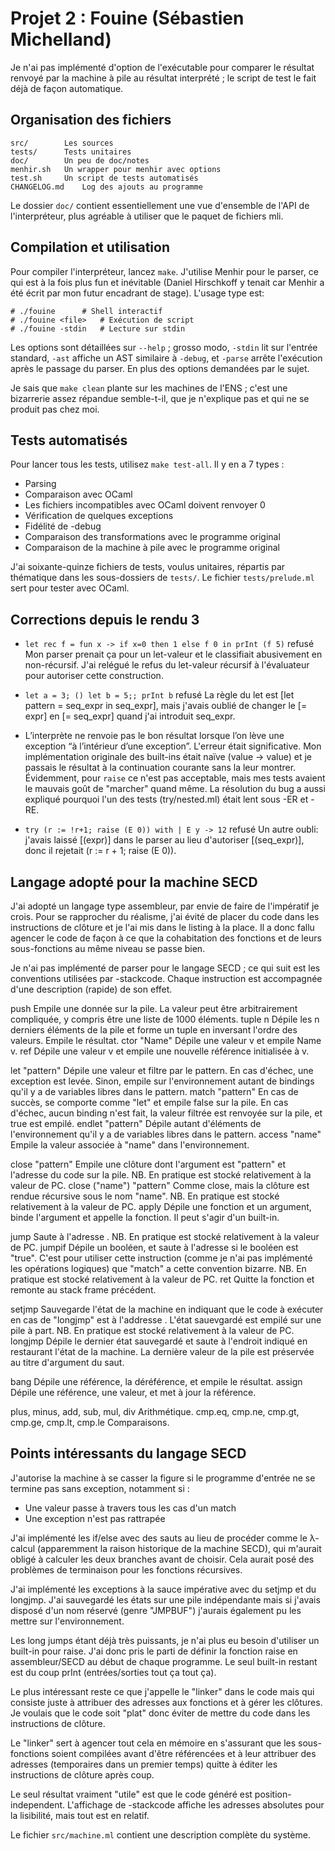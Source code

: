 # Projet 2 : Fouine (Sébastien Michelland)

Je n'ai pas implémenté d'option de l'exécutable pour comparer le résultat
renvoyé par la machine à pile au résultat interprété ; le script de test le
fait déjà de façon automatique.

## Organisation des fichiers

	src/		Les sources
	tests/		Tests unitaires
	doc/		Un peu de doc/notes
	menhir.sh	Un wrapper pour menhir avec options
	test.sh		Un script de tests automatisés
	CHANGELOG.md	Log des ajouts au programme

Le dossier `doc/` contient essentiellement une vue d'ensemble de l'API de
l'interpréteur, plus agréable à utiliser que le paquet de fichiers mli.

## Compilation et utilisation

Pour compiler l'interpréteur, lancez `make`. J'utilise Menhir pour le parser,
ce qui est à la fois plus fun et inévitable (Daniel Hirschkoff y tenait car
Menhir a été écrit par mon futur encadrant de stage). L'usage type est:

	# ./fouine		# Shell interactif
	# ./fouine <file>	# Exécution de script
	# ./fouine -stdin	# Lecture sur stdin

Les options sont détaillées sur `--help` ; grosso modo, `-stdin` lit sur
l'entrée standard, `-ast` affiche un AST similaire à `-debug`, et `-parse`
arrête l'exécution après le passage du parser. En plus des options demandées
par le sujet.

Je sais que `make clean` plante sur les machines de l'ENS ; c'est une
bizarrerie assez répandue semble-t-il, que je n'explique pas et qui ne se
produit pas chez moi.

## Tests automatisés

Pour lancer tous les tests, utilisez `make test-all`. Il y en a 7 types :

- Parsing
- Comparaison avec OCaml
- Les fichiers incompatibles avec OCaml doivent renvoyer 0
- Vérification de quelques exceptions
- Fidélité de -debug
- Comparaison des transformations avec le programme original
- Comparaison de la machine à pile avec le programme original

J'ai soixante-quinze fichiers de tests, voulus unitaires, répartis par
thématique dans les sous-dossiers de `tests/`. Le fichier `tests/prelude.ml`
sert pour tester avec OCaml.

## Corrections depuis le rendu 3



* `let rec f = fun x -> if x=0 then 1 else f 0 in prInt (f 5)` refusé
   Mon parser prenait ça pour un let-valeur et le classifiait abusivement en
   non-récursif. J'ai relégué le refus du let-valeur récursif à l'évaluateur
   pour autoriser cette construction.

* `let a = 3; () let b = 5;; prInt b` refusé
  La règle du let est [let pattern = seq_expr in seq_expr], mais j'avais oublié
  de changer le [= expr] en [= seq_expr] quand j'ai introduit seq_expr.

* L’interprète ne renvoie pas le bon résultat lorsque l’on lève une exception
  “à l’intérieur d’une exception”.
  L'erreur était significative. Mon implémentation originale des built-ins
  était naïve (value -> value) et je passais le résultat à la continuation
  courante sans la leur montrer. Évidemment, pour `raise` ce n'est pas
  acceptable, mais mes tests avaient le mauvais goût de "marcher" quand même.
  La résolution du bug a aussi expliqué pourquoi l'un des tests (try/nested.ml)
  était lent sous -ER et -RE.

* `try (r := !r+1; raise (E 0)) with | E y -> 12` refusé
  Un autre oubli: j'avais laissé [(expr)] dans le parser au lieu d'autoriser
  [(seq_expr)], donc il rejetait (r := r + 1; raise (E 0)).

## Langage adopté pour la machine SECD

J'ai adopté un langage type assembleur, par envie de faire de l'impératif je
crois. Pour se rapprocher du réalisme, j'ai évité de placer du code dans les
instructions de clôture et je l'ai mis dans le listing à la place. Il a donc
fallu agencer le code de façon à ce que la cohabitation des fonctions et de
leurs sous-fonctions au même niveau se passe bien.

Je n'ai pas implémenté de parser pour le langage SECD ; ce qui suit est les
conventions utilisées par -stackcode. Chaque instruction est accompagnée d'une
description (rapide) de son effet.

  push <value>
    Empile une donnée sur la pile. La valeur peut être arbitrairement
    compliquée, y compris être une liste de 1000 éléments.
  tuple n
    Dépile les n derniers éléments de la pile et forme un tuple en inversant
    l'ordre des valeurs. Empile le résultat.
  ctor "Name"
    Dépile une valeur v et empile Name v.
  ref
    Dépile une valeur v et empile une nouvelle référence initialisée à v.

  let "pattern"
    Dépile une valeur et filtre par le pattern. En cas d'échec, une exception
    est levée. Sinon, empile sur l'environnement autant de bindings qu'il y a
    de variables libres dans le pattern.
  match "pattern"
    En cas de succès, se comporte comme "let" et empile false sur la pile. En
    cas d'échec, aucun binding n'est fait, la valeur filtrée est renvoyée sur
    la pile, et true est empilé.
  endlet "pattern"
    Dépile autant d'éléments de l'environnement qu'il y a de variables libres
    dans le pattern.
  access "name"
    Empile la valeur associée à "name" dans l'environnement.

  close "pattern" <addr>
    Empile une clôture dont l'argument est "pattern" et l'adresse du code
    <addr> sur la pile.
    NB. En pratique <addr> est stocké relativement à la valeur de PC.
  close ("name") "pattern" <addr>
    Comme close, mais la clôture est rendue récursive sous le nom "name".
    NB. En pratique <addr> est stocké relativement à la valeur de PC.
  apply
    Dépile une fonction et un argument, binde l'argument et appelle la
    fonction. Il peut s'agir d'un built-in.

  jump <addr>
    Saute à l'adresse <addr>.
    NB. En pratique <addr> est stocké relativement à la valeur de PC.
  jumpif <addr>
    Dépile un booléen, et saute à l'adresse <addr> si le booléen est "true".
    C'est pour utiliser cette instruction (comme je n'ai pas implémenté les
    opérations logiques) que "match" a cette convention bizarre.
    NB. En pratique <addr> est stocké relativement à la valeur de PC.
  ret
    Quitte la fonction et remonte au stack frame précédent.

  setjmp <addr>
    Sauvegarde l'état de la machine en indiquant que le code à exécuter en cas
    de "longjmp" est à l'addresse <addr>. L'état sauevgardé est empilé sur une
    pile à part.
    NB. En pratique <addr> est stocké relativement à la valeur de PC.
  longjmp
    Dépile le dernier état sauvegardé et saute à l'endroit indiqué en
    restaurant l'état de la machine. La dernière valeur de la pile est
    préservée au titre d'argument du saut.

  bang
    Dépile une référence, la déréférence, et empile le résultat.
  assign
    Dépile une référence, une valeur, et met à jour la référence.

  plus, minus, add, sub, mul, div
    Arithmétique.
  cmp.eq, cmp.ne, cmp.gt, cmp.ge, cmp.lt, cmp.le
    Comparaisons.

## Points intéressants du langage SECD

J'autorise la machine à se casser la figure si le programme d'entrée ne se
termine pas sans exception, notamment si :
- Une valeur passe à travers tous les cas d'un match
- Une exception n'est pas rattrapée

J'ai implémenté les if/else avec des sauts au lieu de procéder comme le
λ-calcul (apparemment la raison historique de la machine SECD), qui m'aurait
obligé à calculer les deux branches avant de choisir. Cela aurait posé des
problèmes de terminaison pour les fonctions récursives.

J'ai implémenté les exceptions à la sauce impérative avec du setjmp et du
longjmp. J'ai sauvegardé les états sur une pile indépendante mais si j'avais
disposé d'un nom réservé (genre "JMPBUF") j'aurais également pu les mettre sur
l'environnement.

Les long jumps étant déjà très puissants, je n'ai plus eu besoin d'utiliser un
built-in pour raise. J'ai donc pris le parti de définir la fonction raise
en assembleur/SECD au début de chaque programme. Le seul built-in restant est
du coup prInt (entrées/sorties tout ça tout ça).

Le plus intéressant reste ce que j'appelle le "linker" dans le code mais qui
consiste juste à attribuer des adresses aux fonctions et à gérer les clôtures.
Je voulais que le code soit "plat" donc éviter de mettre du code dans les
instructions de clôture.

Le "linker" sert à agencer tout cela en mémoire en s'assurant que les
sous-fonctions soient compilées avant d'être référencées et à leur attribuer
des adresses (temporaires dans un premier temps) quitte à éditer les
instructions de clôture après coup.

Le seul résultat vraiment "utile" est que le code généré est position-
independent. L'affichage de -stackcode affiche les adresses absolutes pour la
lisibilité, mais tout est en relatif.

Le fichier `src/machine.ml` contient une description complète du système.
